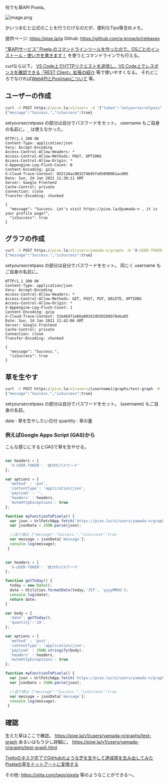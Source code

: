 何でも草API Pixela。

![image.png](https://qiita-image-store.s3.ap-northeast-1.amazonaws.com/0/93824/61b3cde1-f162-a329-f9d9-42c0ec16ef8f.png)



かいつまむと公式のことを行うだけなのだが、便利なTips等含めメモ。

提供ページ:
https://pixe.la/ja
Github:
https://github.com/a-know/pi/releases

["草APIサービス" Pixela のコマンドラインツールを作ったので、OSごとのインストール・使い方を書きます！](https://blog.a-know.me/entry/2019/02/24/214142) を使うとコマンドラインでも行える。

curlなら以下。
[VS Code上でHTTPリクエストを送信し、VS Code上でレスポンスを確認できる「REST Client」拡張の紹介](https://qiita.com/toshi0607/items/c4440d3fbfa72eac840c) 等で使いやすくなる。
それどころでなければ[WebAPIとPostmanについて](https://qiita.com/notch0314/items/97c7d1bb565fdae4a712) 等。


## ユーザーの作成

```bat
curl -X POST https://pixe.la/v1/users -d '{"token":"setyoursecretpass", "username":"yamada-n", "agreeTermsOfService":"yes", "notMinor":"yes"}'
{"message":"Success.","isSuccess":true}
```

setyoursecretpass の部分は自分でパスワードをセット。
username もご自身の名前に。`_` は使えなかった。


```
HTTP/1.1 200 OK
Content-Type: application/json
Vary: Accept-Encoding
Access-Control-Allow-Headers: *
Access-Control-Allow-Methods: POST, OPTIONS
Access-Control-Allow-Origin: *
X-Appengine-Log-Flush-Count: 0
Content-Encoding: gzip
X-Cloud-Trace-Context: 032116ac803274b95fe030909b1ac005
Date: Sun, 24 Jan 2021 11:30:11 GMT
Server: Google Frontend
Cache-Control: private
Connection: close
Transfer-Encoding: chunked

{
  "message": "Success. Let's visit https://pixe.la/@yamada-n , it is your profile page!",
  "isSuccess": true
}
```


## グラフの作成

```bat
curl -X POST https://pixe.la/v1/users/yamada-n/graphs -H 'X-USER-TOKEN:setyoursecretpass' -d '{"id":"test-graph","name":"graph-name","unit":"commit","type":"int","color":"shibafu"}'
{"message":"Success.","isSuccess":true}
```

setyoursecretpass の部分は自分でパスワードをセット。
同じく username もご自身の名前に。


```
HTTP/1.1 200 OK
Content-Type: application/json
Vary: Accept-Encoding
Access-Control-Allow-Headers: *
Access-Control-Allow-Methods: GET, POST, PUT, DELETE, OPTIONS
Access-Control-Allow-Origin: *
X-Appengine-Log-Flush-Count: 1
Content-Encoding: gzip
X-Cloud-Trace-Context: 51b4b971e66a00162db502b6b78eba85
Date: Sun, 24 Jan 2021 11:42:06 GMT
Server: Google Frontend
Cache-Control: private
Connection: close
Transfer-Encoding: chunked

{
  "message": "Success.",
  "isSuccess": true
}
```


## 草を生やす

```bat
curl -X POST https://pixe.la/v1/users/(username)/graphs/test-graph -H 'X-USER-TOKEN:setyoursecretpass' -d '{"date":"20210123","quantity":"10"}'
{"message":"Success.","isSuccess":true}
```

setyoursecretpass の部分は自分でパスワードをセット。
(username) もご自身の名前。

date : 草を生やしたい日付
quantity : 草の量


### 例えばGoogle Apps Script (GAS)から

こんな感じにするとGASで草を生やせる。

```js

var headers = {
  'X-USER-TOKEN': '自分のパスワード'
};

var options = {
  'method' : 'put',
  'contentType': 'application/json',
  'payload' : '',
  'headers' : headers,
  'muteHttpExceptions': true
};

function myFunctionToPixela() {
  var json = UrlFetchApp.fetch('https://pixe.la/v1/users/yamada-n/graphs/my-tweet-graph/increment', options).getContentText();
  var jsonData = JSON.parse(json);

  //返り値は {"message":"Success.","isSuccess":true
  var message = jsonData['message'];
  console.log(message);
 }
 
```



```js
var headers = {
  'X-USER-TOKEN': '自分のパスワード'
};

function getToday() {
  today = new Date();
  date = Utilities.formatDate(today,'JST', 'yyyyMMdd');
  console.log(date);
  return date;
}

var body = { 
  'date': getToday(),
  'quantity':'10',
};

var options = {
  'method' : 'post',
  'contentType': 'application/json',
  'payload' : JSON.stringify(body),
  'headers' : headers,
  'muteHttpExceptions': true
};

function myFunctionToPixela() {
  var json = UrlFetchApp.fetch('https://pixe.la/v1/users/yamada-n/graphs/test-graph', options).getContentText();
  var jsonData = JSON.parse(json);

  //返り値は {"message":"Success.","isSuccess":true
  var message = jsonData['message'];
  console.log(message);
 }
```



## 確認

生えた草はここで確認。
https://pixe.la/v1/users/yamada-n/graphs/test-graph
あるいはもう少し詳細に。
https://pixe.la/v1/users/yamada-n/graphs/test-graph.html

[Trelloのタスク完了でGitHubのような芝を生やして達成感を生み出してみた](https://qiita.com/wamisnet/items/8cd6d4a569ef6c03efb7) 
[Pixelaの草をドットアートに変換する](https://qiita.com/wordijp/items/48c790e96b2537be0ea7)

その他: https://qiita.com/tags/pixela
等のようなことができる～。
